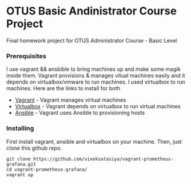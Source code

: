 # OTUS Basic Andinistrator Course Project
Final homework project for OTUS Administrator Course - Basic Level

### Prerequisites
I use vagrant && ansbible to bring machines up and make some magik inside them. Vagrant provisions & manages vitual machines easily and it depends on virtualbox/vmware to run machines. I used virtualbox to run machines. Here are the links to install for both

* [Vagrant](https://www.vagrantup.com/intro/getting-started/install.html) - Vagrant manages virtual machines 
* [Virtualbox](https://www.virtualbox.org/wiki/Linux_Downloads) - Vagrant depends on virtualbox to run virtual machines
* [Ansible](https://github.com/ansible/ansible) - Vagrant uses Ansible to provisioning hosts

### Installing

First install vagrant, ansible and virtualbox on your machine. 
Then, just clone this github repo.
```
git clone https://github.com/viveksatasiya/vagrant-prometheus-grafana.git
cd vagrant-prometheus-grafana/
vagrant up
```

